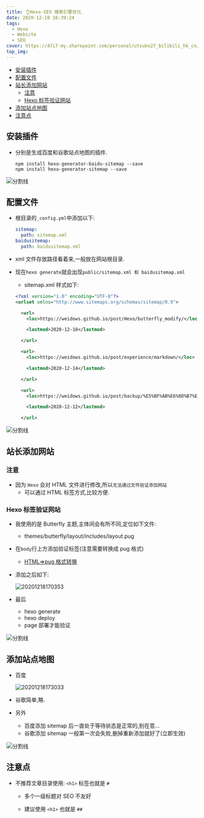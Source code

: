 ```yaml
---
title: 👌Hexo-SEO 搜索引擎优化
date: 2020-12-18 16:39:24
tags:
  - Hexo
  - Website
  - SEO
cover: https://47i7-my.sharepoint.com/personal/utsuko27_bilibili_hk_cn/Documents/Pictures/bed/post/vfMgXj4aswWDh2Z.png
top_img:
---
```


<!--
 * @?: *********************************************************************
 * @Author: Weidows
 * @Date: 2020-12-18 16:39:24
 * @LastEditors: Weidows
 * @LastEditTime: 2021-09-10 15:04:46
 * @FilePath: \Blog-private\source\_posts\Web\Node\Hexo\Hexo-SEO.md
 * @Description:
 * @!: *********************************************************************
-->

- [安装插件](#安装插件)
- [配置文件](#配置文件)
- [站长添加网站](#站长添加网站)
  - [注意](#注意)
  - [Hexo 标签验证网站](#hexo-标签验证网站)
- [添加站点地图](#添加站点地图)
- [注意点](#注意点)

## 安装插件

- 分别是生成百度和谷歌站点地图的插件.

  ```shell
  npm install hexo-generator-baidu-sitemap --save
  npm install hexo-generator-sitemap --save
  ```

![分割线](https://cdn.jsdelivr.net/gh/Weidows/Images/img/divider.png)

## 配置文件

- 根目录的`_config.yml`中添加以下:

  ```yml
  sitemap:
    path: sitemap.xml
  baidusitemap:
    path: baidusitemap.xml
  ```

- xml 文件存放路径看着来,一般放在网站根目录.
- 现在`hexo generate`就会出现`public/sitemap.xml 和 baidusitemap.xml`

  - sitemap.xml 样式如下:

  ```xml
  <?xml version="1.0" encoding="UTF-8"?>
  <urlset xmlns="http://www.sitemaps.org/schemas/sitemap/0.9">

    <url>
      <loc>https://weidows.github.io/post/Hexo/butterfly_modify/</loc>

      <lastmod>2020-12-18</lastmod>

    </url>

    <url>
      <loc>https://weidows.github.io/post/experience/markdown/</loc>

      <lastmod>2020-12-14</lastmod>

    </url>

    <url>
      <loc>https://weidows.github.io/post/backup/%E5%BF%AB%E6%8D%B7%E9%94%AE/</loc>

      <lastmod>2020-12-12</lastmod>

    </url>
  ```

![分割线](https://cdn.jsdelivr.net/gh/Weidows/Images/img/divider.png)

## 站长添加网站

### 注意

- 因为 `Hexo` 会对 HTML 文件进行修改,所以`无法通过文件验证添加网站`
  - 可以通过 HTML 标签方式,比较方便.

### Hexo 标签验证网站

- 我使用的是 Butterfly 主题,主体间会有所不同,定位如下文件:
  - themes/butterfly/layout/includes/layout.pug
- 在`body`行上方添加验证标签(注意需要转换成 pug 格式)
  - [HTML=>pug 格式转换](https://html2pug.com/)
- 添加之后如下:

  <img src="https://47i7-my.sharepoint.com/personal/utsuko27_bilibili_hk_cn/Documents/Pictures/bed/post/eFC3Lqbpi9xQ4Mg.png" alt="20201218170353" />

- 最后
  - hexo generate
  - hexo deploy
  - page 部署才能验证

![分割线](https://cdn.jsdelivr.net/gh/Weidows/Images/img/divider.png)

## 添加站点地图

- 百度

  <img src="https://47i7-my.sharepoint.com/personal/utsuko27_bilibili_hk_cn/Documents/Pictures/bed/post/KOl5p4gtIsBwrhE.png" alt="20201218173033" />

- 谷歌简单,略.
- 另外
  - 百度添加 sitemap 后一直处于等待状态是正常的,别在意...
  - 谷歌添加 sitemap 一般第一次会失败,删掉重新添加就好了(立即生效)

![分割线](https://cdn.jsdelivr.net/gh/Weidows/Images/img/divider.png)

## 注意点

- 不推荐文章目录使用: `<h1>` 标签也就是 `#`

  - 多个一级标题对 SEO 不友好

  - 建议使用 `<h1>` 也就是 `##`
